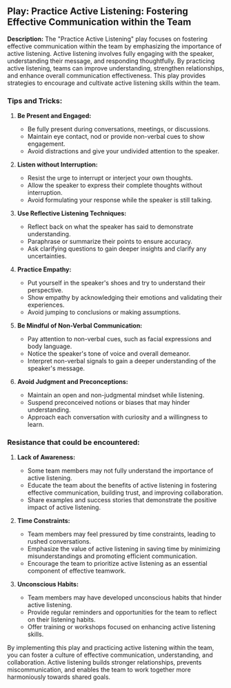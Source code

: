## Play: Practice Active Listening: Fostering Effective Communication within the Team

**Description:**
The "Practice Active Listening" play focuses on fostering effective communication within the team by emphasizing the importance of active listening. Active listening involves fully engaging with the speaker, understanding their message, and responding thoughtfully. By practicing active listening, teams can improve understanding, strengthen relationships, and enhance overall communication effectiveness. This play provides strategies to encourage and cultivate active listening skills within the team.

### Tips and Tricks:

1. **Be Present and Engaged:**
   - Be fully present during conversations, meetings, or discussions.
   - Maintain eye contact, nod or provide non-verbal cues to show engagement.
   - Avoid distractions and give your undivided attention to the speaker.

2. **Listen without Interruption:**
   - Resist the urge to interrupt or interject your own thoughts.
   - Allow the speaker to express their complete thoughts without interruption.
   - Avoid formulating your response while the speaker is still talking.

3. **Use Reflective Listening Techniques:**
   - Reflect back on what the speaker has said to demonstrate understanding.
   - Paraphrase or summarize their points to ensure accuracy.
   - Ask clarifying questions to gain deeper insights and clarify any uncertainties.

4. **Practice Empathy:**
   - Put yourself in the speaker's shoes and try to understand their perspective.
   - Show empathy by acknowledging their emotions and validating their experiences.
   - Avoid jumping to conclusions or making assumptions.

5. **Be Mindful of Non-Verbal Communication:**
   - Pay attention to non-verbal cues, such as facial expressions and body language.
   - Notice the speaker's tone of voice and overall demeanor.
   - Interpret non-verbal signals to gain a deeper understanding of the speaker's message.

6. **Avoid Judgment and Preconceptions:**
   - Maintain an open and non-judgmental mindset while listening.
   - Suspend preconceived notions or biases that may hinder understanding.
   - Approach each conversation with curiosity and a willingness to learn.

### Resistance that could be encountered:

1. **Lack of Awareness:**
   - Some team members may not fully understand the importance of active listening.
   - Educate the team about the benefits of active listening in fostering effective communication, building trust, and improving collaboration.
   - Share examples and success stories that demonstrate the positive impact of active listening.

2. **Time Constraints:**
   - Team members may feel pressured by time constraints, leading to rushed conversations.
   - Emphasize the value of active listening in saving time by minimizing misunderstandings and promoting efficient communication.
   - Encourage the team to prioritize active listening as an essential component of effective teamwork.

3. **Unconscious Habits:**
   - Team members may have developed unconscious habits that hinder active listening.
   - Provide regular reminders and opportunities for the team to reflect on their listening habits.
   - Offer training or workshops focused on enhancing active listening skills.

By implementing this play and practicing active listening within the team, you can foster a culture of effective communication, understanding, and collaboration. Active listening builds stronger relationships, prevents miscommunication, and enables the team to work together more harmoniously towards shared goals.